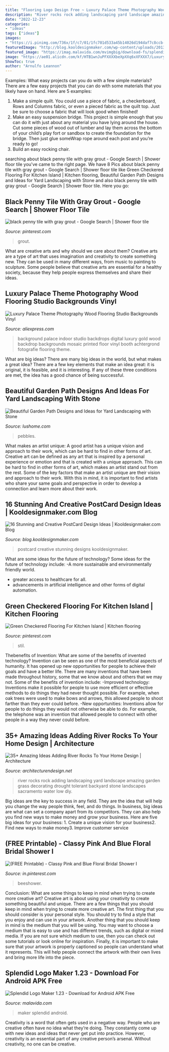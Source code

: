 ```yaml
---
title: "Flooring Logo Design Free ~ Luxury Palace Theme Photography Wood Flooring Studio Backgrounds Vinyl"
description: "River rocks rock adding landscaping yard landscape amazing garden grass decorating drought tolerant backyard stone landscapes sacramento water low diy"
date: "2022-12-23"
categories:
- "ideas"
tags: ["ideas"]
images:
- "https://i.pinimg.com/736x/1f/c7/01/1fc701d533a45b14026d194daf7c8ccb--kitchen-cabinet-paint-white-kitchen-cabinets.jpg"
featuredImage: "http://blog.kooldesignmaker.com/wp-content/uploads/2013/03/mmm-back-big.jpg"
featured_image: "https://imag.malavida.com/mvimgbig/download-fs/splendid-logo-maker-30311-8.jpg"
image: "https://ae01.alicdn.com/kf/HTB1wnJuPFXXXXbeXpXXq6xXFXXX7/Luxury-Palace-Theme-Photography-Wood-Flooring-Studio-Backgrounds-Vinyl-Indoor-Photo-Backdrop-fotografie-achtergrond.jpg"
ShowToc: true
author: "Arnulfo Leannon"
---
```



Examples: What easy projects can you do with a few simple materials?
There are a few easy projects that you can do with some materials that you likely have on hand. Here are 5 examples:
1. Make a simple quilt. You could use a piece of fabric, a checkerboard, Rows and Columns fabric, or even a pieced fabric as the quilt top. Just be sure to choose a fabric that will look good when finished! 
2. Make an easy suspension bridge. This project is simple enough that you can do it with just about any material you have lying around the house. Cut some pieces of wood out of lumber and lay them across the bottom of your child’s play fort or sandbox to create the foundation for the bridge. Then just glue someWrap rope around each post and you’re ready to go! 
3. Build an easy rocking chair.

	

		
searching about black penny tile with gray grout - Google Search | Shower floor tile you've came to the right page. We have 8 Pics about black penny tile with gray grout - Google Search | Shower floor tile like Green Checkered Flooring For Kitchen Island | Kitchen flooring, Beautiful Garden Path Designs and Ideas for Yard Landscaping with Stone and also black penny tile with gray grout - Google Search | Shower floor tile. Here you go:
		
    
## Black Penny Tile With Gray Grout - Google Search | Shower Floor Tile

<img loading=lazy src="https://i.pinimg.com/736x/3a/87/07/3a870778baa652f83ac84af567d394c4.jpg" onerror="this.onerror=null;this.src='https://tse1.mm.bing.net/th?id=OIP.Eg0bmpvUVSgw2FAzgYxtggHaJ6&amp;pid=15.1';" alt="black penny tile with gray grout - Google Search | Shower floor tile">

_Source: pinterest.com_

>grout. 

	

What are creative arts and why should we care about them?
Creative arts are a type of art that uses imagination and creativity to create something new. They can be used in many different ways, from music to painting to sculpture. Some people believe that creative arts are essential for a healthy society, because they help people express themselves and share their ideas.

    
## Luxury Palace Theme Photography Wood Flooring Studio Backgrounds Vinyl

<img loading=lazy src="https://ae01.alicdn.com/kf/HTB1wnJuPFXXXXbeXpXXq6xXFXXX7/Luxury-Palace-Theme-Photography-Wood-Flooring-Studio-Backgrounds-Vinyl-Indoor-Photo-Backdrop-fotografie-achtergrond.jpg" onerror="this.onerror=null;this.src='https://tse1.mm.bing.net/th?id=OIP.R5tiDj9heTiVtwKThtK-jQHaKI&amp;pid=15.1';" alt="Luxury Palace Theme Photography Wood Flooring Studio Backgrounds Vinyl">

_Source: aliexpress.com_

>background palace indoor studio backdrops digital luxury gold wood backdrop backgrounds mosaic printed floor vinyl booth achtergrond fotografie flooring theme. 

	

What are big ideas?
There are many big ideas in the world, but what makes a great idea? There are a few key elements that make an idea great: it is original, it is feasible, and it is interesting. If any of these three conditions are met, the idea has a good chance of being successful.

    
## Beautiful Garden Path Designs And Ideas For Yard Landscaping With Stone

<img loading=lazy src="https://www.lushome.com/wp-content/uploads/2013/07/stone-pebble-garden-paths-landscaping-ideas-11.jpg" onerror="this.onerror=null;this.src='https://tse1.mm.bing.net/th?id=OIP.hRAQV0HskzODNSv_DhBHWwAAAA&amp;pid=15.1';" alt="Beautiful Garden Path Designs and Ideas for Yard Landscaping with Stone">

_Source: lushome.com_

>pebbles. 

	

What makes an artist unique: A good artist has a unique vision and approach to their work, which can be hard to find in other forms of art.
Creative art can be defined as any art that is inspired by a personal experience or emotion and that is created with a unique approach. This can be hard to find in other forms of art, which makes an artist stand out from the rest. Some of the key factors that make an artist unique are their vision and approach to their work. With this in mind, it is important to find artists who share your same goals and perspective in order to develop a connection and learn more about their work.

    
## 16 Stunning And Creative PostCard Design Ideas | Kooldesignmaker.com Blog

<img loading=lazy src="http://blog.kooldesignmaker.com/wp-content/uploads/2013/03/mmm-back-big.jpg" onerror="this.onerror=null;this.src='https://tse3.mm.bing.net/th?id=OIP.K6tJBIePckfjd3jPXCRJewHaE7&amp;pid=15.1';" alt="16 Stunning and Creative PostCard Design Ideas | Kooldesignmaker.com Blog">

_Source: blog.kooldesignmaker.com_

>postcard creative stunning designs kooldesignmaker. 

	

What are some ideas for the future of technology?
Some ideas for the future of technology include: 
-A more sustainable and environmentally friendly world. 
- greater access to healthcare for all. 
- advancements in artificial intelligence and other forms of digital automation.

    
## Green Checkered Flooring For Kitchen Island | Kitchen Flooring

<img loading=lazy src="https://i.pinimg.com/736x/1f/c7/01/1fc701d533a45b14026d194daf7c8ccb--kitchen-cabinet-paint-white-kitchen-cabinets.jpg" onerror="this.onerror=null;this.src='https://tse2.mm.bing.net/th?id=OIP.s5TPRO-bsEWG8-OVYY0UogHaKG&amp;pid=15.1';" alt="Green Checkered Flooring For Kitchen Island | Kitchen flooring">

_Source: pinterest.com_

>stil. 

	

Thebenefits of Invention: What are some of the benefits of invented technology?
Invention can be seen as one of the most beneficial aspects of humanity. It has opened up new opportunities for people to achieve their goals and have a better life. There are many inventions that have been made throughout history, some that we know about and others that we may not. Some of the benefits of invention include: 
-Improved technology: Inventions make it possible for people to use more efficient or effective methods to do things they had never thought possible. For example, when oak trees were used to make bows and arrows, this allowed people to shoot farther than they ever could before. 
-New opportunities: Inventions allow for people to do things they would not otherwise be able to do. For example, the telephone was an invention that allowed people to connect with other people in a way they never could before.

    
## 35+ Amazing Ideas Adding River Rocks To Your Home Design | Architecture

<img loading=lazy src="http://cdn.architecturendesign.net/wp-content/uploads/2015/06/AD-Add-River-Rocks-To-Home-11.jpg" onerror="this.onerror=null;this.src='https://tse2.mm.bing.net/th?id=OIP.zNUFlzA7H2TjP0mNPsOXOAHaLG&amp;pid=15.1';" alt="35+ Amazing Ideas Adding River Rocks To Your Home Design | Architecture">

_Source: architecturendesign.net_

>river rocks rock adding landscaping yard landscape amazing garden grass decorating drought tolerant backyard stone landscapes sacramento water low diy. 

	

Big ideas are the key to success in any field. They are the idea that will help you change the way people think, feel, and do things. In business, big ideas are what can set a company apart from its competitors. They can also help you find new ways to make money and grow your business. Here are five big ideas for your business: 1. Create a unique vision for your business2. Find new ways to make money3. Improve customer service
    
## (FREE Printable) - Classy Pink And Blue Floral Bridal Shower I

<img loading=lazy src="https://i.pinimg.com/736x/71/15/df/7115df98cce8a4a3fb24cecefadcb040.jpg" onerror="this.onerror=null;this.src='https://tse1.mm.bing.net/th?id=OIP.Pp9UdCv4LBM3yGByjLxIbwHaKX&amp;pid=15.1';" alt="(FREE Printable) - Classy Pink and Blue Floral Bridal Shower I">

_Source: in.pinterest.com_

>beeshower. 

	

Conclusion: What are some things to keep in mind when trying to create more creative art?
Creative art is about using your creativity to create something beautiful and unique. There are a few things that you should keep in mind when trying to create more creative art. The first thing that you should consider is your personal style. You should try to find a style that you enjoy and can use in your artwork. Another thing that you should keep in mind is the medium that you will be using. You may want to choose a medium that is easy to use and has different trends, such as digital or mixed media. If you are not sure which medium to use, then you can check out some tutorials or look online for inspiration. Finally, it is important to make sure that your artwork is properly captioned so people can understand what it represents. This will help people connect the artwork with their own lives and bring more life into the piece.

    
## Splendid Logo Maker 1.23 - Download For Android APK Free

<img loading=lazy src="https://imag.malavida.com/mvimgbig/download-fs/splendid-logo-maker-30311-8.jpg" onerror="this.onerror=null;this.src='https://tse3.mm.bing.net/th?id=OIP.XqZcVlNFPdWlSiqgCm853gHaPo&amp;pid=15.1';" alt="Splendid Logo Maker 1.23 - Download for Android APK Free">

_Source: malavida.com_

>maker splendid android. 

	

Creativity is a word that often gets used in a negative way. People who are creative often have no idea what they’re doing. They constantly come up with new ideas and ideas that never get put into practice. However, creativity is an essential part of any creative person’s arsenal. Without creativity, no one can be creative.


